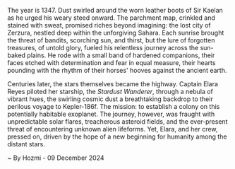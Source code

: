 
The year is 1347.  Dust swirled around the worn leather boots of Sir Kaelan as he urged his weary steed onward. The parchment map, crinkled and stained with sweat, promised riches beyond imagining: the lost city of Zerzura, nestled deep within the unforgiving Sahara.  Each sunrise brought the threat of bandits, scorching sun, and thirst, but the lure of forgotten treasures, of untold glory, fueled his relentless journey across the sun-baked plains. He rode with a small band of hardened companions, their faces etched with determination and fear in equal measure, their hearts pounding with the rhythm of their horses' hooves against the ancient earth.

Centuries later, the stars themselves became the highway.  Captain Elara Reyes piloted her starship, the *Stardust Wanderer*, through a nebula of vibrant hues, the swirling cosmic dust a breathtaking backdrop to their perilous voyage to Kepler-186f. The mission: to establish a colony on this potentially habitable exoplanet.  The journey, however, was fraught with unpredictable solar flares, treacherous asteroid fields, and the ever-present threat of encountering unknown alien lifeforms.  Yet, Elara, and her crew, pressed on, driven by the hope of a new beginning for humanity among the distant stars.

~ By Hozmi - 09 December 2024
